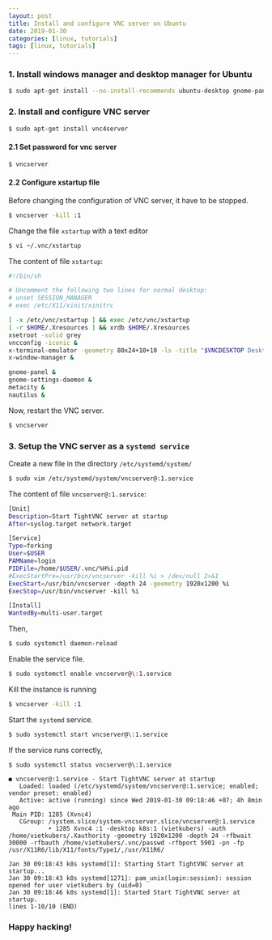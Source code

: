 ```yaml
---
layout: post
title: Install and configure VNC server on Ubuntu
date: 2019-01-30
categories: [linux, tutorials]
tags: [linux, tutorials]
---
```


### 1. Install windows manager and desktop manager for Ubuntu

```sh
$ sudo apt-get install --no-install-recommends ubuntu-desktop gnome-panel gnome-settings-daemon metacity nautilus gnome-terminal gnome-core
```

### 2. Install and configure VNC server
```sh
$ sudo apt-get install vnc4server
```

#### 2.1 Set password for vnc server
```sh
$ vncserver
```

#### 2.2 Configure xstartup file
Before changing the configuration of VNC server, it have to be stopped.
```sh
$ vncserver -kill :1
```

Change the file `xstartup` with a text editor
```sh
$ vi ~/.vnc/xstartup
```

The content of file `xstartup`:
```sh
#!/bin/sh

# Uncomment the following two lines for normal desktop:
# unset SESSION_MANAGER
# exec /etc/X11/xinit/xinitrc

[ -x /etc/vnc/xstartup ] && exec /etc/vnc/xstartup
[ -r $HOME/.Xresources ] && xrdb $HOME/.Xresources
xsetroot -solid grey
vncconfig -iconic &
x-terminal-emulator -geometry 80x24+10+10 -ls -title "$VNCDESKTOP Desktop" &
x-window-manager &

gnome-panel &
gnome-settings-daemon &
metacity &
nautilus &
```

Now, restart the VNC server.
```sh
$ vncserver
```

### 3. Setup the VNC server as a `systemd service`

Create a new file in the directory `/etc/systemd/system/`

```sh
$ sudo vim /etc/systemd/system/vncserver@:1.service
```

The content of file `vncserver@:1.service`:
```sh
[Unit]
Description=Start TightVNC server at startup
After=syslog.target network.target

[Service]
Type=forking
User=$USER
PAMName=login
PIDFile=/home/$USER/.vnc/%H%i.pid
#ExecStartPre=/usr/bin/vncserver -kill %i > /dev/null 2>&1
ExecStart=/usr/bin/vncserver -depth 24 -geometry 1920x1200 %i
ExecStop=/usr/bin/vncserver -kill %i

[Install]
WantedBy=multi-user.target
```

Then,
```sh
$ sudo systemctl daemon-reload
```

Enable the service file.
```sh
$ sudo systemctl enable vncserver@\:1.service
```

Kill the instance is running
```sh
$ vncserver -kill :1
```

Start the `systemd` service.
```sh
$ sudo systemctl start vncserver@\:1.service
```

If the service runs correctly,
```
$ sudo systemctl status vncserver@\:1.service

● vncserver@:1.service - Start TightVNC server at startup
   Loaded: loaded (/etc/systemd/system/vncserver@:1.service; enabled; vendor preset: enabled)
   Active: active (running) since Wed 2019-01-30 09:18:46 +07; 4h 8min ago
 Main PID: 1285 (Xvnc4)
   CGroup: /system.slice/system-vncserver.slice/vncserver@:1.service
           ‣ 1285 Xvnc4 :1 -desktop k8s:1 (vietkubers) -auth /home/vietkubers/.Xauthority -geometry 1920x1200 -depth 24 -rfbwait 30000 -rfbauth /home/vietkubers/.vnc/passwd -rfbport 5901 -pn -fp /usr/X11R6/lib/X11/fonts/Type1/,/usr/X11R6/

Jan 30 09:18:43 k8s systemd[1]: Starting Start TightVNC server at startup...
Jan 30 09:18:43 k8s systemd[1271]: pam_unix(login:session): session opened for user vietkubers by (uid=0)
Jan 30 09:18:46 k8s systemd[1]: Started Start TightVNC server at startup.
lines 1-10/10 (END)
```

### Happy hacking!

